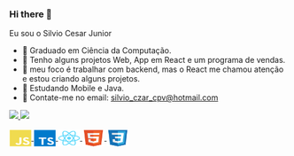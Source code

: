 ### Hi there 👋
Eu sou o Silvio Cesar Junior

- 🔭 Graduado em Ciência da Computação.
- 💬 Tenho alguns projetos Web, App em React e um programa de vendas.
- 💬 meu foco é trabalhar com backend, mas o React me chamou atenção e estou criando alguns projetos.
- 🌱 Estudando Mobile e Java.
- 👯 Contate-me no email: silvio_czar_cpv@hotmail.com 

<div>
  <a href="https://github.com/silviocesarjunior">
  <img height="180em" src="https://github-readme-stats.vercel.app/api?username=silviocesarjunior&show_icons=true&theme=dark&include_all_commits=true&count_private=true"/>
  <img height="180em" src="https://github-readme-stats.vercel.app/api/top-langs/?username=silviocesarjunior&layout=compact&langs_count=7&theme=dark"/>
</div>
<div style="display: inline_block"><br>
  <img align="center" alt="Silvio-Js" height="30" width="40" src="https://raw.githubusercontent.com/devicons/devicon/master/icons/javascript/javascript-plain.svg">
  <img align="center" alt="Silvio-Ts" height="30" width="40" src="https://raw.githubusercontent.com/devicons/devicon/master/icons/typescript/typescript-plain.svg">
  <img align="center" alt="Silvio-React" height="30" width="40" src="https://raw.githubusercontent.com/devicons/devicon/master/icons/react/react-original.svg">
  <img align="center" alt="Silvio-HTML" height="30" width="40" src="https://raw.githubusercontent.com/devicons/devicon/master/icons/html5/html5-original.svg">
  <img align="center" alt="Silvio-CSS" height="30" width="40" src="https://raw.githubusercontent.com/devicons/devicon/master/icons/css3/css3-original.svg">
</div>

